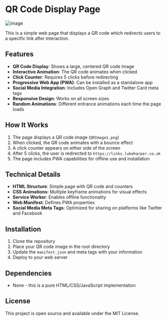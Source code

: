 # QR Code Display Page
![image](https://github.com/user-attachments/assets/bfdb0c9c-d2e5-4208-a365-d9db08dfbf38)

This is a simple web page that displays a QR code which redirects users to a specific link after interaction.

## Features

- **QR Code Display**: Shows a large, centered QR code image
- **Interactive Animation**: The QR code animates when clicked
- **Click Counter**: Requires 5 clicks before redirecting
- **Progressive Web App (PWA)**: Can be installed as a standalone app
- **Social Media Integration**: Includes Open Graph and Twitter Card meta tags
- **Responsive Design**: Works on all screen sizes
- **Random Animations**: Different entrance animations each time the page loads

## How It Works

1. The page displays a QR code image (`QRImage1.png`)
2. When clicked, the QR code animates with a bounce effect
3. A click counter appears on either side of the screen
4. After 5 clicks, the user is redirected to `https://links.lukeharper.co.uk`
5. The page includes PWA capabilities for offline use and installation

## Technical Details

- **HTML Structure**: Simple page with QR code and counters
- **CSS Animations**: Multiple keyframe animations for visual effects
- **Service Worker**: Enables offline functionality
- **Web Manifest**: Defines PWA properties
- **Social Media Meta Tags**: Optimized for sharing on platforms like Twitter and Facebook

## Installation

1. Clone the repository
2. Place your QR code image in the root directory
3. Update the `manifest.json` and meta tags with your information
4. Deploy to your web server

## Dependencies

- None - this is a pure HTML/CSS/JavaScript implementation

## License

This project is open source and available under the MIT License.
